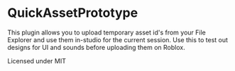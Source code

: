 # QuickAssetPrototype

This plugin allows you to upload temporary asset id's from your File Explorer
and use them in-studio for the current session. Use this to test out designs
for UI and sounds before uploading them on Roblox.

Licensed under MIT